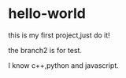 # hello-world
this is my first project,just do it!

the branch2 is for test.

I know c++,python and javascript.

